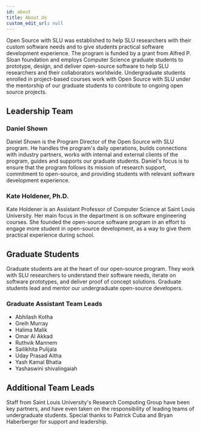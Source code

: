 ```yaml
---
id: about
title: About Us
custom_edit_url: null
---
```


Open Source with SLU was established to help SLU researchers with their custom software needs and to give students practical software development experience. The program is funded by a grant from Alfred P. Sloan foundation and employs Computer Science graduate students to prototype, design, and deliver open-source software to help SLU researchers and their collaborators worldwide. Undergraduate students enrolled in project-based courses work with Open Source with SLU under the mentorship of our graduate students to contribute to ongoing open source projects.

## Leadership Team

### Daniel Shown

Daniel Shown is the Program Director of the Open Source with SLU program. He handles the program's daily operations, builds connections with industry partners, works with internal and external clients of the program, guides and supports our graduate students. Daniel's focus is to ensure that the program follows its mission of research support, commitment to open-source, and providing students with relevant software development experience.

### Kate Holdener, Ph.D.

Kate Holdener is an Assistant Professor of Computer Science at Saint Louis University. Her main focus in the department is on software engineering courses. She founded the open-source software program in an effort to engage more student in open-source development, as a way to give them practical experience during school.

## Graduate Students

Graduate students are at the heart of our open-sour​ce program. They work with SLU researchers to understand their software needs, iterate on software prototypes, and deliver proof of concept solutions. Graduate students lead and mentor our undergraduate open-source developers.

### Graduate Assistant Team Leads

- Abhilash Kotha
- Greih Murray
- Halima Malik
- Omar Al Akkad
- Ruthvik Mannem
- Sailikhita Pulijala
- Uday Prasad Aitha
- Yash Kamal Bhatia
- Yashaswini shivalingaiah

## Additional Team Leads

Staff from Saint Louis University's Research Computing Group have been key partners, and have even taken on the responsibility of leading teams of undergraduate students. Special thanks to Patrick Cuba and Bryan Haberberger for support and leadership.
